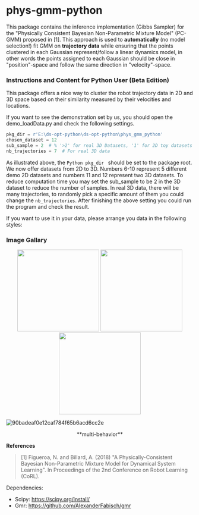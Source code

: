 # phys-gmm-python
This package contains the inference implementation (Gibbs Sampler) for the "Physically Consistent Bayesian Non-Parametric Mixture Model" (PC-GMM) proposed in [1]. This approach is used to **automatically** (no model selection!) fit GMM on **trajectory data** while ensuring that the points clustered in each Gaussian represent/follow a linear dynamics model, in other words the points assigned to each Gaussian should be close in "position"-space and follow the same direction in "velocity"-space.

### Instructions and Content for Python User (Beta Edition)
This package offers a nice way to cluster the robot trajectory data in 2D and 3D space based on their similarity measured by their velocities and locations.

If you want to see the demonstration set by us, you should open the demo_loadData.py and check the following settings.
```Python
pkg_dir = r'E:\ds-opt-python\ds-opt-python\phys_gmm_python'
chosen_dataset = 12
sub_sample = 2  # % '>2' for real 3D Datasets, '1' for 2D toy datasets
nb_trajectories = 7  # For real 3D data
```
As illustrated above, the ```Python pkg_dir ``` should be set to the package root. 
We now offer datasets from 2D to 3D. Numbers 6-10 represent 5 different demo 2D datasets and numbers 11 and 12 represent two 3D datasets.
To reduce computation time you may set the sub_sample to be 2 in the 3D dataset to reduce the number of samples.
In real 3D data, there will be many trajectories, to randomly pick a specific amount of them you could change the ```nb_trajectories```.
After finishing the above setting you could run the program and check the result.

If you want to use it in your data, please arrange you data in the following styles:


### Image Gallary


<p align="center">
 <img src="https://user-images.githubusercontent.com/97799818/190874177-67d995b9-b105-47f6-83b0-045c5b0d54f8.png" width="220">
 <img src="https://user-images.githubusercontent.com/97799818/190874280-3fdd430d-9e65-4756-96c7-9afc9697cbeb.png" width="220">
 <img src="https://user-images.githubusercontent.com/97799818/190873962-0e82256d-5057-44bb-b33a-b9f18519bfb7.png" width="220">
</>

![90badeaf0e12caf784f65b6acd6cc2e](https://user-images.githubusercontent.com/97799818/190874080-d6599bec-161c-4075-955a-b799bb9d1062.jpg)
<p align="center">  
**multi-behavior**
</>


**References**    
> [1] Figueroa, N. and Billard, A. (2018) "A Physically-Consistent Bayesian Non-Parametric Mixture Model for Dynamical System Learning". In Proceedings of the 2nd Conference on Robot Learning (CoRL). 

Dependencies:
- Scipy: https://scipy.org/install/
- Gmr: https://github.com/AlexanderFabisch/gmr
